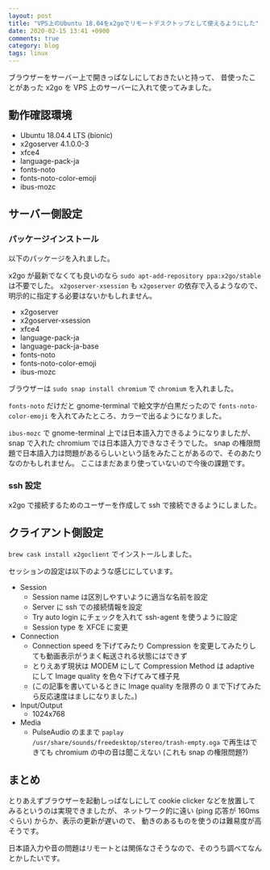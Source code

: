 ```yaml
---
layout: post
title: "VPS上のUbuntu 18.04をx2goでリモートデスクトップとして使えるようにした"
date: 2020-02-15 13:41 +0900
comments: true
category: blog
tags: linux
---
```

ブラウザーをサーバー上で開きっぱなしにしておきたいと持って、
昔使ったことがあった x2go を VPS 上のサーバーに入れて使ってみました。

<!--more-->

## 動作確認環境

- Ubuntu 18.04.4 LTS (bionic)
- x2goserver 4.1.0.0-3
- xfce4
- language-pack-ja
- fonts-noto
- fonts-noto-color-emoji
- ibus-mozc

## サーバー側設定

### パッケージインストール

以下のパッケージを入れました。

x2go が最新でなくても良いのなら `sudo apt-add-repository ppa:x2go/stable` は不要でした。
`x2goserver-xsession` も `x2goserver` の依存で入るようなので、明示的に指定する必要はないかもしれません。

- x2goserver
- x2goserver-xsession
- xfce4
- language-pack-ja
- language-pack-ja-base
- fonts-noto
- fonts-noto-color-emoji
- ibus-mozc

ブラウザーは `sudo snap install chromium` で `chromium` を入れました。

`fonts-noto` だけだと gnome-terminal で絵文字が白黒だったので `fonts-noto-color-emoji` を入れてみたところ、カラーで出るようになりました。

`ibus-mozc` で gnome-terminal 上では日本語入力できるようになりましたが、
snap で入れた chromium では日本語入力できなさそうでした。
snap の権限問題で日本語入力は問題があるらしいという話をみたことがあるので、そのあたりなのかもしれません。
ここはまだあまり使っていないので今後の課題です。

### ssh 設定

x2go で接続するためのユーザーを作成して ssh で接続できるようにしました。

## クライアント側設定

`brew cask install x2goclient` でインストールしました。

セッションの設定は以下のような感じにしています。

- Session
  - Session name は区別しやすいように適当な名前を設定
  - Server に ssh での接続情報を設定
  - Try auto login にチェックを入れて ssh-agent を使うように設定
  - Session type を XFCE に変更
- Connection
  - Connection speed を下げてみたり Compression を変更してみたりしても動画表示がうまく転送される状態にはできず
  - とりえあず現状は MODEM にして Compression Method は adaptive にして Image quality を色々下げてみて様子見
  - (この記事を書いているときに Image quality を限界の 0 まで下げてみたら反応速度はましになりました。)
- Input/Output
  - 1024x768
- Media
  - PulseAudio のままで `paplay /usr/share/sounds/freedesktop/stereo/trash-empty.oga` で再生はできても chromium の中の音は聞こえない (これも snap の権限問題?)

## まとめ

とりあえずブラウザーを起動しっぱなしにして cookie clicker などを放置してみるというのは実現できましたが、
ネットワーク的に遠い (ping 応答が 160ms ぐらい) からか、表示の更新が遅いので、
動きのあるものを使うのは難易度が高そうです。

日本語入力や音の問題はリモートとは関係なさそうなので、そのうち調べてなんとかしたいです。
